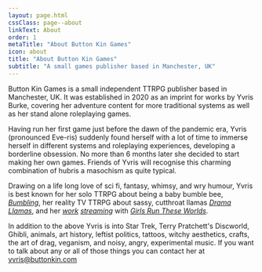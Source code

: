 ```yaml
---
layout: page.html
cssClass: page--about
linkText: About
order: 1
metaTitle: "About Button Kin Games"
icon: about
title: "About Button Kin Games"
subtitle: "A small games publisher based in Manchester, UK"
---
```


<p>
    Button Kin Games is a small independent TTRPG publisher based in Manchester, UK. It was established in 2020 as an imprint for works by Yvris Burke, covering her adventure content for more traditional systems as well as her stand alone roleplaying games.
</p><p>
    Having run her first game just before the dawn of the pandemic era, Yvris (pronounced Eve-ris) suddenly found herself with a lot of time to immerse herself in different systems and roleplaying experiences, developing a borderline obsession. No more than 6 months later she decided to start making her own games. Friends of Yvris will recognise this charming combination of hubris a masochism as quite typical.
</p><p>
    Drawing on a life long love of sci fi, fantasy, whimsy, and wry humour, Yvris is best known for her solo TTRPG about being a baby bumble bee, <a href="/bumbling"><i>Bumbling</i></a>, her reality TV TTRPG about sassy, cutthroat llamas <a href="/drama-llasmas"><i>Drama Llamas</i></a>, and her <a href="https://www.youtube.com/watch?v=h9JJWbzp1YI" target="_blank"><i>work</i></a> <a href="https://www.youtube.com/watch?v=WNjlJOIvbAI" target="_blank"><i>streaming</i></a> with <a href="https://www.twitch.tv/girlsruntheseworlds" target="_blank"><i>Girls Run These Worlds</i></a>.
</p><p>
    In addition to the above Yvris is into Star Trek, Terry Pratchett's Discworld, Ghibli, animals, art history, leftist politics, tattoos, witchy aesthetics, crafts, the art of drag, veganism, and noisy, angry, experimental music. If you want to talk about any or all of those things you can contact her at <a href="mailto:yvris@buttonkin.com">yvris@buttonkin.com</a>
</p>
